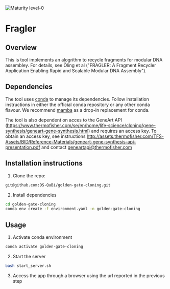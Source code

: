 ![Maturity level-0](https://img.shields.io/badge/Maturity%20Level-ML--0-red)

# Fragler

## Overview

This is tool implements an alogrithm to recycle fragments for modular DNA assembley. For details, see Öling et al ("FRAGLER: A Fragment Recycler Application Enabling Rapid and Scalable Modular DNA Assembly").

## Dependencies

The tool uses [conda](https://docs.conda.io/en/latest/) to manage its dependencies. Follow installation instructions in either the official conda repository or any other conda flavour. We recommend [mamba](https://github.com/mamba-org/mamba) as a drop-in replacement for conda.

The tool is also dependent on acces to the GeneArt API (https://www.thermofisher.com/se/en/home/life-science/cloning/gene-synthesis/geneart-gene-synthesis.html) and requires an access key. To obtain an access key, see instructions http://assets.thermofisher.com/TFS-Assets/BID/Reference-Materials/geneart-gene-synthesis-api-presentation.pdf  and contact geneartapi@thermofisher.com 

## Installation instructions

1. Clone the repo:
```bash
git@github.com:DS-QuBi/golden-gate-cloning.git
```
2. Install dependencies
```bash
cd golden-gate-cloning
conda env create -f environment.yaml -n golden-gate-cloning
```
	
## Usage
1. Activate conda environment

```bash
conda activate golden-gate-cloning
```

2. Start the server
```bash
bash start_server.sh
```
3. Access the app through a browser using the url reported in the previous step
